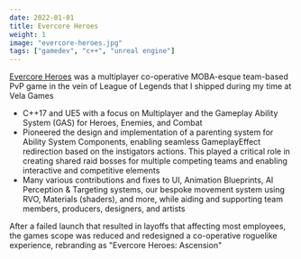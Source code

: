 ```yaml
---
date: 2022-01-01
title: Evercore Heroes
weight: 1
image: "evercore-heroes.jpg"
tags: ["gamedev", "c++", "unreal engine"]
---
```


[Evercore Heroes](https://store.steampowered.com/app/2586780/Evercore_Heroes__Ascension/) was a multiplayer co-operative MOBA-esque team-based PvP game in the vein of League of Legends that I shipped during my time at Vela Games

<!--more-->

- C++17 and UE5 with a focus on Multiplayer and the Gameplay Ability System (GAS) for Heroes, Enemies, and Combat
- Pioneered the design and implementation of a parenting system for Ability System Components, enabling seamless GameplayEffect redirection based on the instigators actions. This played a critical role in creating shared raid bosses for multiple competing teams and enabling interactive and competitive elements
- Many various contributions and fixes to UI, Animation Blueprints, AI Perception & Targeting systems, our bespoke movement system using RVO, Materials (shaders), and more, while aiding and supporting team members, producers, designers, and artists

After a failed launch that resulted in layoffs that affecting most employees, the games scope was reduced and redesigned a co-operative roguelike experience, rebranding as "Evercore Heroes: Ascension"
